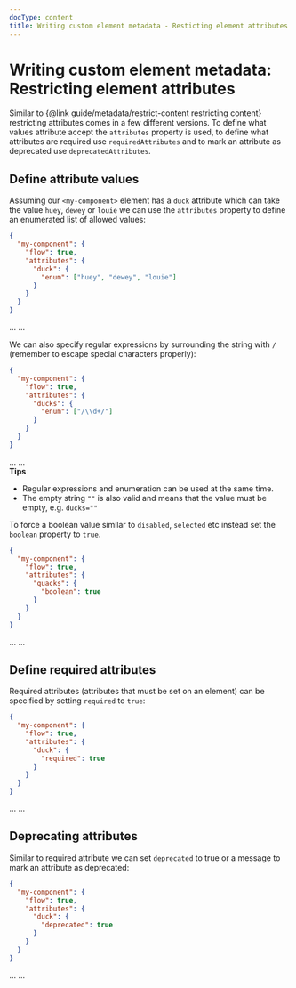 ```yaml
---
docType: content
title: Writing custom element metadata - Resticting element attributes
---
```


# Writing custom element metadata: Restricting element attributes

Similar to {@link guide/metadata/restrict-content restricting content} restricting attributes comes in a few different versions.
To define what values attribute accept the `attributes` property is used, to define what attributes are required use `requiredAttributes` and to mark an attribute as deprecated use `deprecatedAttributes`.

## Define attribute values

Assuming our `<my-component>` element has a `duck` attribute which can take the value `huey`, `dewey` or `louie` we can use the `attributes` property to define an enumerated list of allowed values:

```json
{
  "my-component": {
    "flow": true,
    "attributes": {
      "duck": {
        "enum": ["huey", "dewey", "louie"]
      }
    }
  }
}
```

<validate name="enum" elements="restrict-attributes-enum.json">
  <my-component duck="dewey">...</my-component>
  <my-component duck="flintheart">...</my-component>
</validate>

We can also specify regular expressions by surrounding the string with `/` (remember to escape special characters properly):

```json
{
  "my-component": {
    "flow": true,
    "attributes": {
      "ducks": {
        "enum": ["/\\d+/"]
      }
    }
  }
}
```

<validate name="regexp" elements="restrict-attributes-regexp.json">
  <my-component ducks="3">...</my-component>
  <my-component ducks="huey">...</my-component>
</validate>

<div class="alert alert-info">
	<i class="fa fa-info-circle" aria-hidden="true"></i>
	<strong>Tips</strong>
	<ul>
		<li>Regular expressions and enumeration can be used at the same time.</li>
		<li>The empty string <code>""</code> is also valid and means that the value must be empty, e.g. <code>ducks=""</code></li>
	</ul>
</div>

To force a boolean value similar to `disabled`, `selected` etc instead set the `boolean` property to `true`.

```json
{
  "my-component": {
    "flow": true,
    "attributes": {
      "quacks": {
        "boolean": true
      }
    }
  }
}
```

<validate name="boolean" elements="restrict-attributes-boolean.json">
  <my-component quacks>...</my-component>
  <my-component quacks="duck">...</my-component>
</validate>

## Define required attributes

Required attributes (attributes that must be set on an element) can be specified by setting `required` to `true`:

```json
{
  "my-component": {
    "flow": true,
    "attributes": {
      "duck": {
        "required": true
      }
    }
  }
}
```

<validate name="required" elements="restrict-attributes-required.json">
  <my-component duck="dewey">...</my-component>
  <my-component>...</my-component>
</validate>

## Deprecating attributes

Similar to required attribute we can set `deprecated` to true or a message to mark an attribute as deprecated:

```json
{
  "my-component": {
    "flow": true,
    "attributes": {
      "duck": {
        "deprecated": true
      }
    }
  }
}
```

<validate name="deprecated" elements="restrict-attributes-deprecated.json">
  <my-component duck="dewey">...</my-component>
  <my-component>...</my-component>
</validate>

